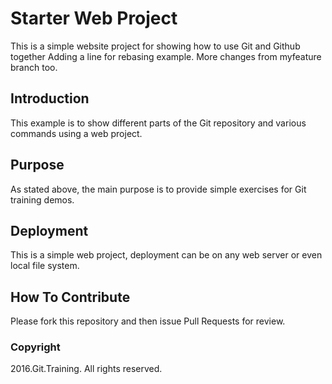 # Starter Web Project

This is a simple website project for
showing how to use Git and Github together
Adding a line for rebasing example.
More changes from myfeature branch too.

## Introduction

This example is to show different parts
of the Git repository and various commands
using a web project.

## Purpose

As stated above, the main purpose is to
provide simple exercises for Git training
demos.

## Deployment

This is a simple web project, deployment
can be on any web server or even local
file system.

## How To Contribute

Please fork this repository and then issue Pull Requests for review.

### Copyright
2016.Git.Training. All rights reserved.
